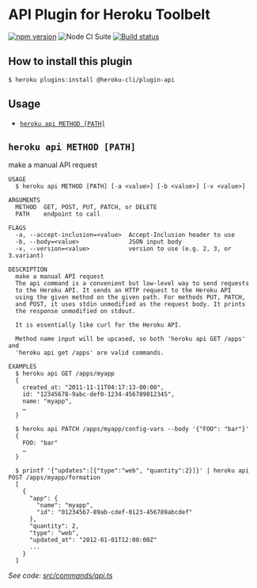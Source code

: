 # API Plugin for Heroku Toolbelt

[![npm version](https://badge.fury.io/js/heroku-api-plugin.svg)](http://badge.fury.io/js/heroku-api-plugin)
![Node CI Suite](https://github.com/heroku/heroku-api-plugin/actions/workflows/ci.yml/badge.svg)
[![Build status](https://ci.appveyor.com/api/projects/status/9i6wk4i1pe2hsss0/branch/master?svg=true)](https://ci.appveyor.com/project/Heroku/heroku-api-plugin/branch/master)

## How to install this plugin

```shell
$ heroku plugins:install @heroku-cli/plugin-api
```

## Usage

<!-- commands -->
* [`heroku api METHOD [PATH]`](#heroku-api-method-path)

## `heroku api METHOD [PATH]`

make a manual API request

```
USAGE
  $ heroku api METHOD [PATH] [-a <value>] [-b <value>] [-v <value>]

ARGUMENTS
  METHOD  GET, POST, PUT, PATCH, or DELETE
  PATH    endpoint to call

FLAGS
  -a, --accept-inclusion=<value>  Accept-Inclusion header to use
  -b, --body=<value>              JSON input body
  -v, --version=<value>           version to use (e.g. 2, 3, or 3.variant)

DESCRIPTION
  make a manual API request
  The api command is a convenient but low-level way to send requests
  to the Heroku API. It sends an HTTP request to the Heroku API
  using the given method on the given path. For methods PUT, PATCH,
  and POST, it uses stdin unmodified as the request body. It prints
  the response unmodified on stdout.

  It is essentially like curl for the Heroku API.

  Method name input will be upcased, so both 'heroku api GET /apps' and
  'heroku api get /apps' are valid commands.

EXAMPLES
  $ heroku api GET /apps/myapp
  {
    created_at: "2011-11-11T04:17:13-00:00",
    id: "12345678-9abc-def0-1234-456789012345",
    name: "myapp",
    …
  }

  $ heroku api PATCH /apps/myapp/config-vars --body '{"FOO": "bar"}'
  {
    FOO: "bar"
    …
  }

  $ printf '{"updates":[{"type":"web", "quantity":2}]}' | heroku api POST /apps/myapp/formation
  [
    {
      "app": {
        "name": "myapp",
        "id": "01234567-89ab-cdef-0123-456789abcdef"
      },
      "quantity": 2,
      "type": "web",
      "updated_at": "2012-01-01T12:00:00Z"
      ...
    }
  ]
```

_See code: [src/commands/api.ts](https://github.com/heroku/heroku-api-plugin/blob/v3.0.0/src/commands/api.ts)_
<!-- commandsstop -->
